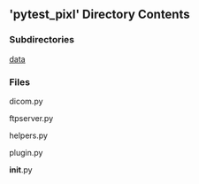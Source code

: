 ## 'pytest_pixl' Directory Contents

### Subdirectories

[data](./data/README.md)

### Files

dicom.py

ftpserver.py

helpers.py

plugin.py

__init__.py

